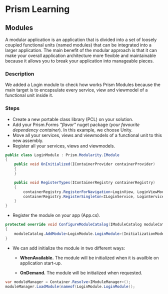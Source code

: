 # Prism Learning

## Modules

A modular application is an application that is divided into a set of loosely coupled functional units (named modules) that can be integrated into a larger application. The main benefit of the modular approach is that it can make your overall application architecture more flexible and maintainable because it allows you to break your application into manageable pieces.

### Description

We added a Login module to check how works Prism Modules because the main target is to encapsulate every service, view and viewmodel of a functional unit inside it.

### Steps

* Create a new portable class library (PCL) on your solution.
* Add your Prism.Forms *"flavor"* nuget package (*your favourite dependency container*). In this example, we choose Unity.
* Move all your services, views and viewmodels of a functional unit to this new assembly.
* Register all your services, views and viewmodels.

```csharp
public class LoginModule : Prism.Modularity.IModule
{
    public void OnInitialized(IContainerProvider containerProvider)
    {
    }

    public void RegisterTypes(IContainerRegistry containerRegistry)
    {
        containerRegistry.RegisterForNavigation<LoginView, LoginViewModel>();
        containerRegistry.RegisterSingleton<ILoginService, LoginService>();
    }
}
```

* Register the module on your app (App.cs).

```csharp
protected override void ConfigureModuleCatalog(IModuleCatalog moduleCatalog)
{
    moduleCatalog.AddModule<LoginModule.LoginModule>(InitializationMode.WhenAvailable);
}
```

* We can add initialize the module in two different ways:

  * **WhenAvailable.** The module will be initialized when it is availble on application start-up.

  * **OnDemand.** The module will be initialized when requested.

```csharp
var moduleManager = Container.Resolve<IModuleManager>();
moduleManager.LoadModule(nameof(LoginModule.LoginModule));
```